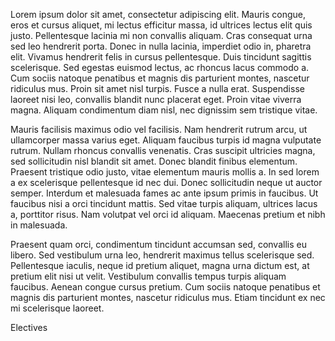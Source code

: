 Lorem ipsum dolor sit amet, consectetur adipiscing elit. Mauris congue, eros et cursus aliquet, mi lectus efficitur massa, id ultrices lectus elit quis justo. Pellentesque lacinia mi non convallis aliquam. Cras consequat urna sed leo hendrerit porta. Donec in nulla lacinia, imperdiet odio in, pharetra elit. Vivamus hendrerit felis in cursus pellentesque. Duis tincidunt sagittis scelerisque. Sed egestas euismod lectus, ac rhoncus lacus commodo a. Cum sociis natoque penatibus et magnis dis parturient montes, nascetur ridiculus mus. Proin sit amet nisl turpis. Fusce a nulla erat. Suspendisse laoreet nisi leo, convallis blandit nunc placerat eget. Proin vitae viverra magna. Aliquam condimentum diam nisl, nec dignissim sem tristique vitae.

Mauris facilisis maximus odio vel facilisis. Nam hendrerit rutrum arcu, ut ullamcorper massa varius eget. Aliquam faucibus turpis id magna vulputate rutrum. Nullam rhoncus convallis venenatis. Cras suscipit ultricies magna, sed sollicitudin nisl blandit sit amet. Donec blandit finibus elementum. Praesent tristique odio justo, vitae elementum mauris mollis a. In sed lorem a ex scelerisque pellentesque id nec dui. Donec sollicitudin neque ut auctor semper. Interdum et malesuada fames ac ante ipsum primis in faucibus. Ut faucibus nisi a orci tincidunt mattis. Sed vitae turpis aliquam, ultrices lacus a, porttitor risus. Nam volutpat vel orci id aliquam. Maecenas pretium et nibh in malesuada.

Praesent quam orci, condimentum tincidunt accumsan sed, convallis eu libero. Sed vestibulum urna leo, hendrerit maximus tellus scelerisque sed. Pellentesque iaculis, neque id pretium aliquet, magna urna dictum est, at pretium elit nisi ut velit. Vestibulum convallis tempus turpis aliquam faucibus. Aenean congue cursus pretium. Cum sociis natoque penatibus et magnis dis parturient montes, nascetur ridiculus mus. Etiam tincidunt ex nec mi scelerisque laoreet.

Electives
